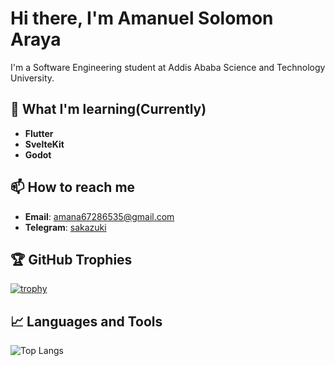 # Hi there, I'm Amanuel Solomon Araya

I'm a Software Engineering student at Addis Ababa Science and Technology University.

## 🌱 What I'm learning(Currently)
- **Flutter**
- **SvelteKit**
- **Godot**

## 📫 How to reach me
- **Email**: [amana67286535@gmail.com](mailto:amana67286535@gmail.com)
- **Telegram**: [sakazuki](https://t.me/sakazuki)

## 🏆 GitHub Trophies
[![trophy](https://github-profile-trophy.vercel.app/?username=Amansolo9&theme=onedark)](https://github.com/ryo-ma/github-profile-trophy)

## 📈 Languages and Tools
![Top Langs](https://github-readme-stats.vercel.app/api/top-langs/?username=Amansolo9&layout=compact&theme=radical)

